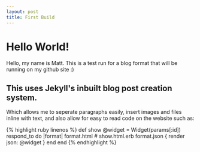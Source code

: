 ```yaml
---
layout: post
title: First Build
---
```

<h1 class="centered">Hello World!</h1>

<p>
Hello, my name is Matt. This is a test run for a blog format that will be running on my github site :)
</p>
<h2 class="centered">
This uses Jekyll's inbuilt blog post creation system. 
</h2>
<p>
Which allows me to seperate paragraphs easily, insert images and files inline with text, and also allow for easy to read code on the website such as:
</p>
{% highlight ruby linenos %}
def show
  @widget = Widget(params[:id])
  respond_to do |format|
    format.html # show.html.erb
    format.json { render json: @widget }
  end
end
{% endhighlight %}
